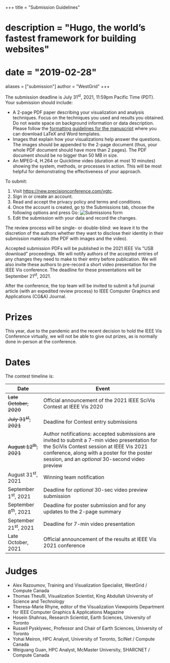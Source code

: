 +++
title = "Submission Guidelines"
# description = "Hugo, the world’s fastest framework for building websites"
# date = "2019-02-28"
aliases = ["submission"]
author = "WestGrid"
+++

<!-- We will post the submission guidelines in May 2021, as we get closer to July-31 submission deadline. -->


The submission deadline is July 31<sup>st</sup>, 2021, 11:59pm Pacific Time (PDT). Your submission should include:
<!-- We will open submissions in early May. -->

- A 2-page PDF paper describing your visualization and analysis techniques. Focus on the techniques you used and results
  you obtained. Do not waste space on background information or data description. Please follow the
  [formatting guidelines for the manuscript](https://kaust-vislab.github.io/SciVis2020/submission.html) where you can
  download LaTeX and Word templates.
- Images that explain how your visualizations help answer the questions. The images should be appended to the 2-page
  document (thus, your whole PDF document should have more than 2 pages). The PDF document should be no bigger than 50
  MB in size.
- An MPEG-4, H.264 or Quicktime video (duration at most 10 minutes) showing the system, methods, or processes in
  action. This will be most helpful for demonstrating the effectiveness of your approach.

<!-- The complete guidelines **will be posted shortly**. -->

To submit:

1. Visit https://new.precisionconference.com/vgtc.
1. Sign in or create an account.
1. Read and accept the privacy policy and terms and conditions.
1. Once the account is created, go to the Submissions tab, choose the following options and press Go:
![Submissions form](../images/submissions.png)
1. Edit the submission with your data and record the changes.

The review process will be single- or double-blind: we leave it to the discretion of the authors whether they want to
disclose their identity in their submission materials (the PDF with images and the video).





Accepted submission PDFs will be published in the 2021 IEEE Vis "USB download" proceedings. We will notify authors of
the accepted entries of any changes they need to make to their entry before publication. We will also invite these
authors to pre-record a short video presentation for the IEEE Vis conference. The deadline for these presentations will
be September 21<sup>st</sup>, 2021.

After the conference, the top team will be invited to submit a full journal article (with an expedited review process)
to IEEE Computer Graphics and Applications (CG&A) Journal.





# Prizes

This year, due to the pandemic and the recent decision to hold the IEEE Vis Conference virtually, we will not be able to
give out prizes, as is normally done in-person at the conference.




<!-- Compute Canada's previous *Visualize This!* prizes included 4K monitors and SSD drives. -->
<!-- Normally providing prizes to the winning team(s) -- one prize per team.  -->
<!-- All accepted submissions, subject to review, will be featured in the conference USB stick. -->
<!-- A poster at the conference for the winning entry. Depending on availability, other teams may be invited to submit a poster. -->






# Dates

<!-- We will be following the process of the last years. There might be slight changes but the plan is this: -->

The contest timeline is:

| Date | Event |
| -- | -- |
| ~~Late October, 2020~~ | Official announcement of the 2021 IEEE SciVis Contest at IEEE Vis 2020 |
| ~~July 31<sup>st</sup>, 2021~~ | Deadline for Contest entry submissions |
| ~~August 12<sup>th</sup>, 2021~~ | Author notifications: accepted submissions are invited to submit a 7-min video presentation for the SciVis Contest session at IEEE Vis 2021 conference, along with a poster for the poster session, and an *optional* 30-second video preview |
| August 31<sup>st</sup>, 2021 | Winning team notification |
| September 1<sup>st</sup>, 2021 | Deadline for *optional* 30-sec video preview submission |
| September 8<sup>th</sup>, 2021 | Deadline for poster submission and for any updates to the 2-page summary  |
| September 21<sup>st</sup>, 2021 | Deadline for 7-min video presentation |
| Late October, 2021 | Official announcement of the results at IEEE Vis 2021 conference |

<!-- - September 21, 2021 - Deadline for pre-recorded video presentations. -->






# Judges

<!-- Describe the jury and the review process. A typical jury consists of 6 reviewers: three domain scientists and three -->
<!-- people from vis (including AR). -->

<!-- Full list will be provided shortly. -->

- Alex Razoumov, Training and Visualization Specialist, WestGrid / Compute Canada
- Thomas Theußl, Visualization Scientist, King Abdullah University of Science and Technology
- Theresa-Marie Rhyne, editor of the Visualization Viewpoints Department for IEEE Computer Graphics & Applications
  Magazine <!-- , Associate Editor of IEEE Computing Now -->
- Hosein Shahnas, Research Scientist, Earth Sciences, University of Toronto
- Russell Pysklywec, Professor and Chair of Earth Sciences, University of Toronto
- Yohai Meiron, HPC Analyst, University of Toronto, SciNet / Compute Canada
- Weiguang Guan, HPC Analyst, McMaster University, SHARCNET / Compute Canada

<!-- Marcelo on the shortlist (volunteered to judge in June 2021) -->
<!-- some judges from https://kaust-vislab.github.io/SciVis2020/submission.html -->
<!-- Farhad Baratchi from ACEnet: Let me know if you need help with the contest ... always up for helping. -->
